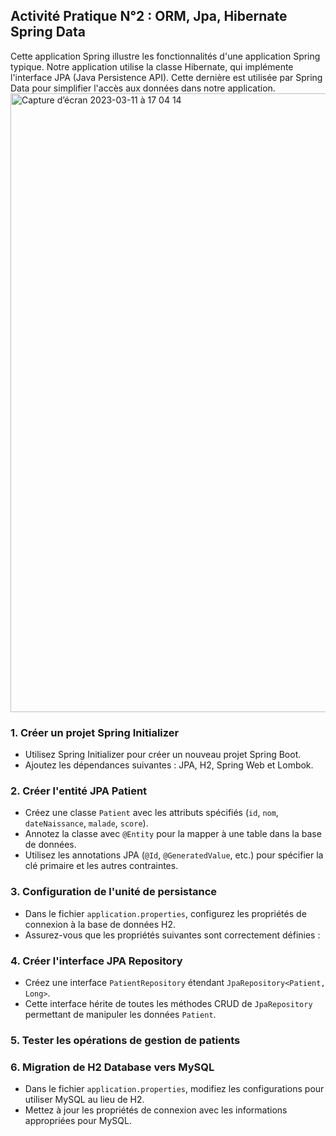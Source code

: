 ## Activité Pratique N°2 : ORM, Jpa, Hibernate Spring Data
Cette application Spring illustre les fonctionnalités d'une application Spring typique. Notre application utilise la classe Hibernate, qui implémente l'interface JPA (Java Persistence API). Cette dernière est utilisée par Spring Data pour simplifier l'accès aux données dans notre application.
<img width="990"   alt="Capture d’écran 2023-03-11 à 17 04 14" src="https://github.com/khawla12-op/Gestion_Patients_Spring/assets/108635784/9dd857a9-ea9c-4052-b144-4739e68beb0e" >

### 1. Créer un projet Spring Initializer
   - Utilisez Spring Initializer pour créer un nouveau projet Spring Boot.
   - Ajoutez les dépendances suivantes : JPA, H2, Spring Web et Lombok.


### 2. Créer l'entité JPA Patient
   - Créez une classe `Patient` avec les attributs spécifiés (`id`, `nom`, `dateNaissance`, `malade`, `score`).
   - Annotez la classe avec `@Entity` pour la mapper à une table dans la base de données.
   - Utilisez les annotations JPA (`@Id`, `@GeneratedValue`, etc.) pour spécifier la clé primaire et les autres contraintes.

### 3. Configuration de l'unité de persistance
   - Dans le fichier `application.properties`, configurez les propriétés de connexion à la base de données H2.
   - Assurez-vous que les propriétés suivantes sont correctement définies :

### 4. Créer l'interface JPA Repository
   - Créez une interface `PatientRepository` étendant `JpaRepository<Patient, Long>`.
   - Cette interface hérite de toutes les méthodes CRUD de `JpaRepository` permettant de manipuler les données `Patient`.

### 5. Tester les opérations de gestion de patients

### 6. Migration de H2 Database vers MySQL
   - Dans le fichier `application.properties`, modifiez les configurations pour utiliser MySQL au lieu de H2.
   - Mettez à jour les propriétés de connexion avec les informations appropriées pour MySQL.
 


